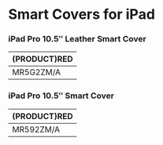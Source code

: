 # Smart Covers for iPad

### iPad Pro 10.5″ Leather Smart Cover

| (PRODUCT)RED |
|-----|
| MR5G2ZM/A |

### iPad Pro 10.5″ Smart Cover

| (PRODUCT)RED |
|-----|
| MR592ZM/A |


